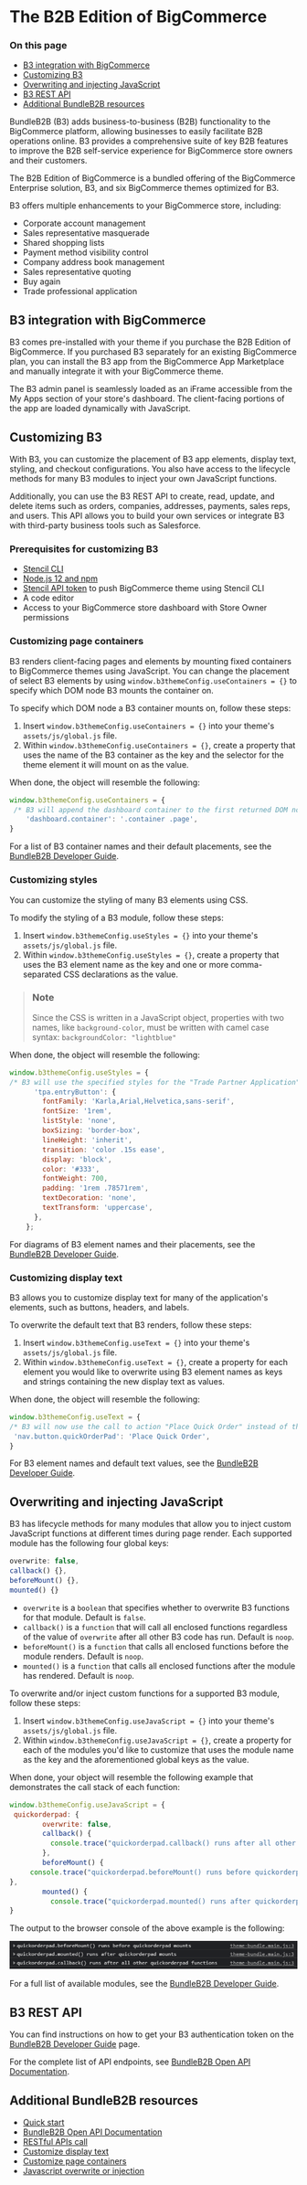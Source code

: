 # The B2B Edition of BigCommerce
### On this page
- [B3 integration with BigCommerce](#b3-integration-with-bigcommerce)
- [Customizing B3](#customizing-b3)
- [Overwriting and injecting JavaScript](#overwriting-and-injecting-javascript)
- [B3 REST API](#b3-rest-api)
- [Additional BundleB2B resources](#additional-bundleb2b-resources)

BundleB2B (B3) adds business-to-business (B2B) functionality to the BigCommerce platform, allowing businesses to easily facilitate B2B operations online. B3 provides a comprehensive suite of key B2B features to improve the B2B self-service experience for BigCommerce store owners and their customers.

The B2B Edition of BigCommerce is a bundled offering of the BigCommerce Enterprise solution, B3, and six BigCommerce themes optimized for B3.

B3 offers multiple enhancements to your BigCommerce store, including:

- Corporate account management
- Sales representative masquerade
- Shared shopping lists
- Payment method visibility control
- Company address book management
- Sales representative quoting
- Buy again
- Trade professional application

## B3 integration with BigCommerce

B3 comes pre-installed with your theme if you purchase the B2B Edition of BigCommerce. If you purchased B3 separately for an existing BigCommerce plan, you can install the B3 app from the BigCommerce App Marketplace and manually integrate it with your BigCommerce theme.

The B3 admin panel is seamlessly loaded as an iFrame accessible from the My Apps section of your store's dashboard. The client-facing portions of the app are loaded dynamically with JavaScript.

## Customizing B3

With B3, you can customize the placement of B3 app elements, display text, styling, and checkout configurations. You also have access to the lifecycle methods for many B3 modules to inject your own JavaScript functions.

Additionally, you can use the B3 REST API to create, read, update, and delete items such as orders, companies, addresses, payments, sales reps, and users. This API allows you to build your own services or integrate B3 with third-party business tools such as Salesforce.

### Prerequisites for customizing B3

- [Stencil CLI](https://developer.bigcommerce.com/stencil-docs/installing-stencil-cli/installing-stencil)
- [Node.js 12 and npm](https://nodejs.org/en/download/releases/)
- [Stencil API token](https://support.bigcommerce.com/s/article/Store-API-Accounts#creating) to push BigCommerce theme using Stencil CLI
- A code editor
- Access to your BigCommerce store dashboard with Store Owner permissions

### Customizing page containers

B3 renders client-facing pages and elements by mounting fixed containers to BigCommerce themes using JavaScript. You can change the placement of select B3 elements by using `window.b3themeConfig.useContainers = {}` to specify which DOM node B3 mounts the container on.

To specify which DOM node a B3 container mounts on, follow these steps:
 1. Insert `window.b3themeConfig.useContainers = {}` into your theme's `assets/js/global.js` file. 
 2. Within `window.b3themeConfig.useContainers = {}`, create a property that uses the name of the B3 container as the key and the selector for the theme element it will mount on as the value. 
 
 When done, the object will resemble the following:

```jsx
window.b3themeConfig.useContainers = {
 /* B3 will append the dashboard container to the first returned DOM node with a class of "page" that is a descendant of an element with the class of "container" */
	'dashboard.container': '.container .page',
}
```

For a list of B3 container names and their default placements, see the [BundleB2B Developer Guide](https://developer.bundleb2b.net/storefront/containers.html).

### Customizing styles

You can customize the styling of many B3 elements using CSS.

To modify the styling of a B3 module, follow these steps:
1. Insert `window.b3themeConfig.useStyles = {}` into your theme's `assets/js/global.js` file. 
2. Within `window.b3themeConfig.useStyles = {}`, create a property that uses the B3 element name as the key and one or more comma-separated CSS declarations as the value.

<div class="HubBlock--callout">
<div class="CalloutBlock--info">
<div class="HubBlock-content">

> ### Note
> Since the CSS is written in a JavaScript object, properties with two names, like `background-color`, must be written with camel case syntax: `backgroundColor: "lightblue"`

</div>
</div>
</div>

When done, the object will resemble the following:

```jsx
window.b3themeConfig.useStyles = {
/* B3 will use the specified styles for the "Trade Partner Application" button that is appended to the secondary navigation menu */
      'tpa.entryButton': {
        fontFamily: 'Karla,Arial,Helvetica,sans-serif',
        fontSize: '1rem',
        listStyle: 'none',
        boxSizing: 'border-box',
        lineHeight: 'inherit',
        transition: 'color .15s ease',
        display: 'block',
        color: '#333',
        fontWeight: 700,
        padding: '1rem .78571rem',
        textDecoration: 'none',
        textTransform: 'uppercase',
      },
    };
```

For diagrams of B3 element names and their placements, see the [BundleB2B Developer Guide](https://developer.bundleb2b.net/storefront/containers.html).

### Customizing display text

B3 allows you to customize display text for many of the application's elements, such as buttons, headers, and labels.

To overwrite the default text that B3 renders, follow these steps:

 1. Insert `window.b3themeConfig.useText = {}` into your theme's `assets/js/global.js` file. 
 2. Within `window.b3themeConfig.useText = {}`, create a property for each element you would like to overwrite using B3 element names as keys and strings containing the new display text as values.

When done, the object will resemble the following:

```jsx
window.b3themeConfig.useText = {
/* B3 will now use the call to action "Place Quick Order" instead of the default "Quick Order Pad" for the button that is appended to the secondary navigation menu */
 'nav.button.quickOrderPad': 'Place Quick Order',
}
```

For B3 element names and default text values, see the [BundleB2B Developer Guide](https://developer.bundleb2b.net/storefront/text.html).

## Overwriting and injecting JavaScript

B3 has lifecycle methods for many modules that allow you to inject custom JavaScript functions at different times during page render. Each supported module has the following four global keys:

```jsx
overwrite: false,
callback() {},
beforeMount() {},
mounted() {}
```

- `overwrite` is a `boolean` that specifies whether to overwrite B3 functions for that module. Default is `false`.
- `callback()` is a `function` that will call all enclosed functions regardless of the value of `overwrite` after all other B3 code has run. Default is `noop`.
- `beforeMount()` is a `function` that calls all enclosed functions before the module renders. Default is `noop`.
- `mounted()` is a `function` that calls all enclosed functions after the module has rendered. Default is `noop`.

To overwrite and/or inject custom functions for a supported B3 module, follow these steps:

 1. Insert `window.b3themeConfig.useJavaScript = {}` into your theme's `assets/js/global.js` file. 
 2. Within `window.b3themeConfig.useJavaScript = {}`, create a property for each of the modules you'd like to customize that uses the module name as the key and the aforementioned global keys as the value.

When done, your object will resemble the following example that demonstrates the call stack of each function:

```jsx
window.b3themeConfig.useJavaScript = {
 quickorderpad: {
        overwrite: false,
        callback() {
          console.trace("quickorderpad.callback() runs after all other quickorderpad functions")
        },
        beforeMount() {
     console.trace("quickorderpad.beforeMount() runs before quickorderpad mounts")        
},
        mounted() {
          console.trace("quickorderpad.mounted() runs after quickorderpad mounts");
}
```

The output to the browser console of the above example is the following:

![B3 console log output](https://github.com/bigcommerce/dev-docs/blob/fc576cd09ee4f346d2668d97082a75aeff7ff468/assets/images/B3-console.png?raw=true)

For a full list of available modules, see the [BundleB2B Developer Guide](https://developer.bundleb2b.net/storefront/js.html).

## B3 REST API

You can find instructions on how to get your B3 authentication token on the [BundleB2B Developer Guide](https://developer.bundleb2b.net/storefront/api-call.html) page.

For the complete list of API endpoints, see [BundleB2B Open API Documentation](https://bundleb2b.stoplight.io/).

## Additional BundleB2B resources

- [Quick start](https://developer.bundleb2b.net/storefront/quick-start.html)
- [BundleB2B Open API Documentation](https://bundleb2b.stoplight.io/)
- [RESTful APIs call](https://developer.bundleb2b.net/storefront/api-call.html)
- [Customize display text](https://developer.bundleb2b.net/storefront/text.html)
- [Customize page containers](https://developer.bundleb2b.net/storefront/containers.html)
- [Javascript overwrite or injection](https://developer.bundleb2b.net/storefront/js.html)
